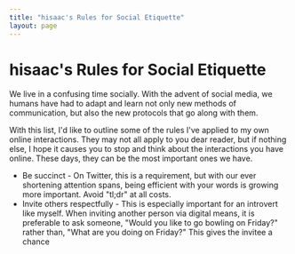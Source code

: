 ```yaml
---
title: "hisaac's Rules for Social Etiquette"
layout: page
---
```


# hisaac's Rules for Social Etiquette

We live in a confusing time socially. With the advent of social media, we humans have had to adapt and learn not only new methods of communication, but also the new protocols that go along with them. 

With this list, I'd like to outline some of the rules I've applied to my own online interactions. They may not all apply to you dear reader, but if nothing else, I hope it causes you to stop and think about the interactions you have online. These days, they can be the most important ones we have.

- Be succinct - On Twitter, this is a requirement, but with our ever shortening attention spans, being efficient with your words is growing more important. Avoid "tl;dr" at all costs.
- Invite others respectfully - This is especially important for an introvert like myself. When inviting another person via digital means, it is preferable to ask someone, "Would you like to go bowling on Friday?" rather than, "What are you doing on Friday?" This gives the invitee a chance